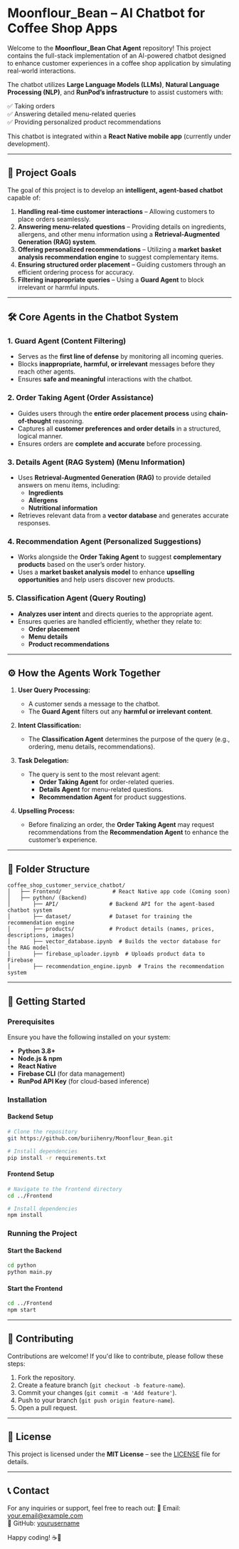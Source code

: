 
# **Moonflour_Bean – AI Chatbot for Coffee Shop Apps**

Welcome to the **Moonflour_Bean Chat Agent** repository! This project contains the full-stack implementation of an AI-powered chatbot designed to enhance customer experiences in a coffee shop application by simulating real-world interactions.

The chatbot utilizes **Large Language Models (LLMs)**, **Natural Language Processing (NLP)**, and **RunPod’s infrastructure** to assist customers with:

✅ Taking orders  
✅ Answering detailed menu-related queries  
✅ Providing personalized product recommendations  

This chatbot is integrated within a **React Native mobile app** (currently under development).  

---

## **🎯 Project Goals**

The goal of this project is to develop an **intelligent, agent-based chatbot** capable of:

1. **Handling real-time customer interactions** – Allowing customers to place orders seamlessly.  
2. **Answering menu-related questions** – Providing details on ingredients, allergens, and other menu information using a **Retrieval-Augmented Generation (RAG) system**.  
3. **Offering personalized recommendations** – Utilizing a **market basket analysis recommendation engine** to suggest complementary items.  
4. **Ensuring structured order placement** – Guiding customers through an efficient ordering process for accuracy.  
5. **Filtering inappropriate queries** – Using a **Guard Agent** to block irrelevant or harmful inputs.  

---

## **🛠️ Core Agents in the Chatbot System**

### **1. Guard Agent** (Content Filtering)
- Serves as the **first line of defense** by monitoring all incoming queries.  
- Blocks **inappropriate, harmful, or irrelevant** messages before they reach other agents.  
- Ensures **safe and meaningful** interactions with the chatbot.  

### **2. Order Taking Agent** (Order Assistance)
- Guides users through the **entire order placement process** using **chain-of-thought** reasoning.  
- Captures all **customer preferences and order details** in a structured, logical manner.  
- Ensures orders are **complete and accurate** before processing.  

### **3. Details Agent (RAG System)** (Menu Information)
- Uses **Retrieval-Augmented Generation (RAG)** to provide detailed answers on menu items, including:  
  - **Ingredients**  
  - **Allergens**  
  - **Nutritional information**  
- Retrieves relevant data from a **vector database** and generates accurate responses.  

### **4. Recommendation Agent** (Personalized Suggestions)
- Works alongside the **Order Taking Agent** to suggest **complementary products** based on the user’s order history.  
- Uses a **market basket analysis model** to enhance **upselling opportunities** and help users discover new products.  

### **5. Classification Agent** (Query Routing)
- **Analyzes user intent** and directs queries to the appropriate agent.  
- Ensures queries are handled efficiently, whether they relate to:  
  - **Order placement**  
  - **Menu details**  
  - **Product recommendations**  

---

## **⚙️ How the Agents Work Together**

1. **User Query Processing:**  
   - A customer sends a message to the chatbot.  
   - The **Guard Agent** filters out any **harmful or irrelevant content**.  

2. **Intent Classification:**  
   - The **Classification Agent** determines the purpose of the query (e.g., ordering, menu details, recommendations).  

3. **Task Delegation:**  
   - The query is sent to the most relevant agent:  
     - **Order Taking Agent** for order-related queries.  
     - **Details Agent** for menu-related questions.  
     - **Recommendation Agent** for product suggestions.  

4. **Upselling Process:**  
   - Before finalizing an order, the **Order Taking Agent** may request recommendations from the **Recommendation Agent** to enhance the customer’s experience.  

---

## **📂 Folder Structure**

```
coffee_shop_customer_service_chatbot/
│   ├── Frontend/                # React Native app code (Coming soon)  
│   ├── python/ (Backend)  
│       ├── API/                # Backend API for the agent-based chatbot system  
│       ├── dataset/            # Dataset for training the recommendation engine  
│       ├── products/           # Product details (names, prices, descriptions, images)  
│       ├── vector_database.ipynb  # Builds the vector database for the RAG model  
│       ├── firebase_uploader.ipynb  # Uploads product data to Firebase  
│       ├── recommendation_engine.ipynb  # Trains the recommendation system  
```

---

## **🚀 Getting Started**

### **Prerequisites**
Ensure you have the following installed on your system:
- **Python 3.8+**
- **Node.js & npm**
- **React Native**
- **Firebase CLI** (for data management)
- **RunPod API Key** (for cloud-based inference)

### **Installation**
#### **Backend Setup**
```bash
# Clone the repository
git https://github.com/buriihenry/Moonflour_Bean.git

# Install dependencies
pip install -r requirements.txt
```

#### **Frontend Setup**
```bash
# Navigate to the frontend directory
cd ../Frontend

# Install dependencies
npm install
```

### **Running the Project**
#### **Start the Backend**
```bash
cd python
python main.py
```

#### **Start the Frontend**
```bash
cd ../Frontend
npm start
```

---

## **📌 Contributing**
Contributions are welcome! If you'd like to contribute, please follow these steps:
1. Fork the repository.
2. Create a feature branch (`git checkout -b feature-name`).
3. Commit your changes (`git commit -m 'Add feature'`).
4. Push to your branch (`git push origin feature-name`).
5. Open a pull request.

---

## **📜 License**
This project is licensed under the **MIT License** – see the [LICENSE](LICENSE) file for details.

---

## **📞 Contact**
For any inquiries or support, feel free to reach out:
📧 Email: your.email@example.com  
📌 GitHub: [yourusername](https://github.com/yourusername)  

Happy coding! ☕🤖




